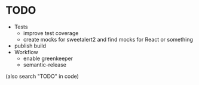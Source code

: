# TODO

- Tests
  - improve test coverage
  - create mocks for sweetalert2 and find mocks for React or something
- publish build
- Workflow
  - enable greenkeeper
  - semantic-release

(also search "TODO" in code)
